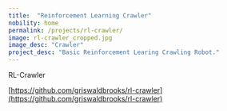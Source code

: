 ```yaml
---
title:  "Reinforcement Learning Crawler"
nobility: home
permalink: /projects/rl-crawler/
image: rl-crawler_cropped.jpg
image_desc: "Crawler"
project_desc: "Basic Reinforcement Learing Crawling Robot."
---
```


RL-Crawler

[https://github.com/griswaldbrooks/rl-crawler](https://github.com/griswaldbrooks/rl-crawler)
